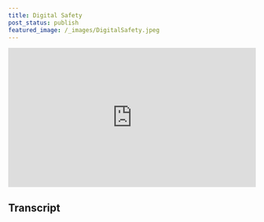 ```yaml
---
title: Digital Safety
post_status: publish
featured_image: /_images/DigitalSafety.jpeg
---
```


<div style="padding:56.25% 0 0 0;position:relative;"><iframe src="https://player.vimeo.com/video/844627779?badge=0&amp;autopause=0&amp;player_id=0&amp;app_id=58479" frameborder="0" allow="autoplay; fullscreen; picture-in-picture" allowfullscreen style="position:absolute;top:0;left:0;width:100%;height:100%;" title="051 Digital Safety"></iframe></div>

<div style="margin-bottom:30px;"></div>



## Transcript

